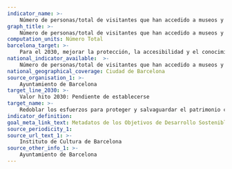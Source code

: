 ```yaml
---
indicator_name: >-
    Número de personas/total de visitantes que han accedido a museos y centros de exposiciones públicos con entrada reducida o de forma gratuita
graph_title: >-
    Número de personas/total de visitantes que han accedido a museos y centros de exposiciones públicos con entrada reducida o de forma gratuita
computation_units: Número Total
barcelona_target: >-
    Para el 2030, mejorar la protección, la accesibilidad y el conocimiento de los elementos patrimoniales singulares y de identidad de Barcelona y de sus barrios
national_indicator_available:  >-
    Número de personas/total de visitantes que han accedido a museos y centros de exposiciones públicos con entrada reducida o de forma gratuita
national_geographical_coverage: Ciudad de Barcelona 
source_organisation_1: >-
    Ayuntamiento de Barcelona
target_line_2030: >-
    Valor hito 2030: Pendiente de establecerse
target_name: >-
    Redoblar los esfuerzos para proteger y salvaguardar el patrimonio cultural y natural del mundo
indicator_definition:
goal_meta_link_text: Metadatos de los Objetivos de Desarrollo Sostenible de las Naciones Unidas (pdf 894kB)
source_periodicity_1: 
source_url_text_1: >-
    Instituto de Cultura de Barcelona
source_other_info_1: >-
    Ayuntamiento de Barcelona
---
```

